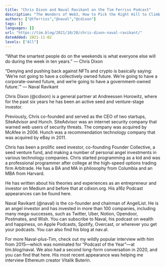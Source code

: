 ```yaml
---
title: "Chris Dixon and Naval Ravikant on the Tim Ferriss Podcast"
description: "The Wonders of Web3, How to Pick the Right Hill to Climb, Finding the Right Amount of Crypto Regulation, Friends with Benefits, and the Untapped Potential of NFTs"
authors: ["@tferriss","@naval","@cdixon"]
tags: []
languages: []
url: "https://tim.blog/2021/10/28/chris-dixon-naval-ravikant/"
dateAdded: 2021-11-02
levels: ["All"]
---
```


“What the smartest people do on the weekends is what everyone else will do during the week in ten years.”
— Chris Dixon

“Denying and pushing back against NFTs and crypto is basically saying: ‘We’re not going to have a collectively owned future. We’re going to have a corporate-owned future, and we’re going to have a government-owned future.'”
— Naval Ravikant

Chris Dixon (@cdixon) is a general partner at Andreessen Horowitz, where for the past six years he has been an active seed and venture-stage investor.

Previously, Chris co-founded and served as the CEO of two startups, SiteAdvisor and Hunch. SiteAdvisor was an internet security company that warned web users of security threats. The company was acquired by McAfee in 2006. Hunch was a recommendation technology company that was acquired by eBay in 2011.

Chris has been a prolific seed investor, co-founding Founder Collective, a seed venture fund, and making a number of personal angel investments in various technology companies. Chris started programming as a kid and was a professional programmer after college at the high-speed options trading firm Arbitrade. He has a BA and MA in philosophy from Columbia and an MBA from Harvard.

He has written about his theories and experiences as an entrepreneur and investor on Medium and before that at cdixon.org. His a16z Podcast appearances can be found here.

Naval Ravikant (@naval) is the co-founder and chairman of AngelList. He is an angel investor and has invested in more than 100 companies, including many mega-successes, such as Twitter, Uber, Notion, Opendoor, Postmates, and Wish. You can subscribe to Naval, his podcast on wealth and happiness, on Apple Podcasts, Spotify, Overcast, or wherever you get your podcasts. You can also find his blog at nav.al.

For more Naval-plus-Tim, check out my wildly popular interview with him from 2015—which was nominated for “Podcast of the Year”—at tim.blog/naval. We also had a second long-form conversation in 2020, and you can find that here. His most recent appearance was helping me interview Ethereum creator Vitalik Buterin.